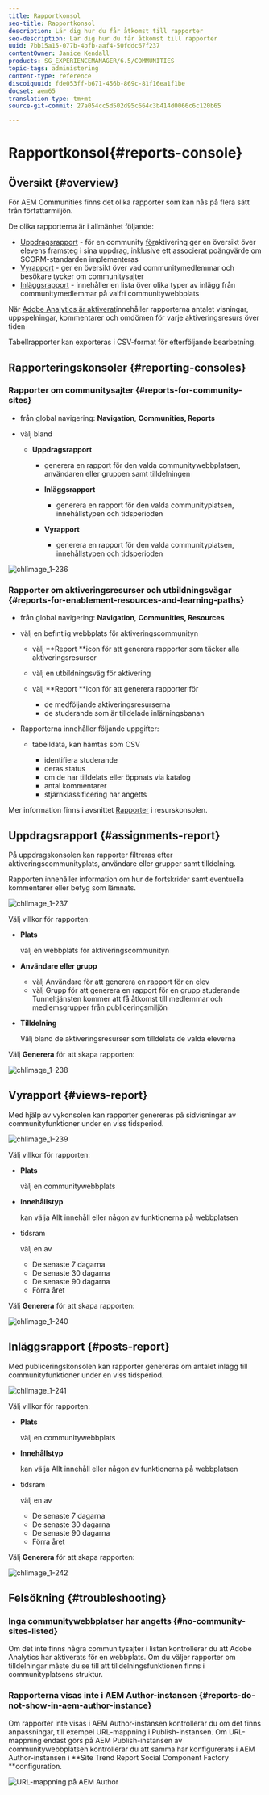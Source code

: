 ```yaml
---
title: Rapportkonsol
seo-title: Rapportkonsol
description: Lär dig hur du får åtkomst till rapporter
seo-description: Lär dig hur du får åtkomst till rapporter
uuid: 7bb15a15-077b-4bfb-aaf4-50fddc67f237
contentOwner: Janice Kendall
products: SG_EXPERIENCEMANAGER/6.5/COMMUNITIES
topic-tags: administering
content-type: reference
discoiquuid: fde053ff-b671-456b-869c-81f16ea1f1be
docset: aem65
translation-type: tm+mt
source-git-commit: 27a054cc5d502d95c664c3b414d0066c6c120b65

---
```



# Rapportkonsol{#reports-console}

## Översikt {#overview}

För AEM Communities finns det olika rapporter som kan nås på flera sätt från författarmiljön.

De olika rapporterna är i allmänhet följande:

* [Uppdragsrapport](#assignments-report) - för en community [för](/help/communities/overview.md#enablement-community)aktivering ger en översikt över elevens framsteg i sina uppdrag, inklusive ett associerat poängvärde om SCORM-standarden implementeras
* [Vyrapport](#views-report) - ger en översikt över vad communitymedlemmar och besökare tycker om communitysajter
* [Inläggsrapport](#posts-report) - innehåller en lista över olika typer av inlägg från communitymedlemmar på valfri communitywebbplats

När [Adobe Analytics är aktiverat](/help/communities/sites-console.md#analytics)innehåller rapporterna antalet visningar, uppspelningar, kommentarer och omdömen för varje aktiveringsresurs över tiden

Tabellrapporter kan exporteras i CSV-format för efterföljande bearbetning.

## Rapporteringskonsoler {#reporting-consoles}

### Rapporter om communitysajter {#reports-for-community-sites}

* från global navigering: **Navigation**, **Communities, Reports**

* välj bland

   * **Uppdragsrapport**

      * generera en rapport för den valda communitywebbplatsen, användaren eller gruppen samt tilldelningen

      * **Inläggsrapport**

         * generera en rapport för den valda communityplatsen, innehållstypen och tidsperioden
      * **Vyrapport**

         * generera en rapport för den valda communityplatsen, innehållstypen och tidsperioden


![chlimage_1-236](assets/chlimage_1-236.png)

### Rapporter om aktiveringsresurser och utbildningsvägar {#reports-for-enablement-resources-and-learning-paths}

* från global navigering: **Navigation**, **Communities, Resources**

* välj en befintlig webbplats för aktiveringscommunityn

   * välj **Report **icon för att generera rapporter som täcker alla aktiveringsresurser
   * välj en utbildningsväg för aktivering
   * välj **Report **icon för att generera rapporter för

      * de medföljande aktiveringsresurserna
      * de studerande som är tilldelade inlärningsbanan

* Rapporterna innehåller följande uppgifter:

   * tabelldata, kan hämtas som CSV

      * identifiera studerande
      * deras status
      * om de har tilldelats eller öppnats via katalog
      * antal kommentarer
      * stjärnklassificering har angetts

Mer information finns i avsnittet [Rapporter](/help/communities/resources.md#report) i resurskonsolen.

## Uppdragsrapport {#assignments-report}

På uppdragskonsolen kan rapporter filtreras efter aktiveringscommunityplats, användare eller grupper samt tilldelning.

Rapporten innehåller information om hur de fortskrider samt eventuella kommentarer eller betyg som lämnats.

![chlimage_1-237](assets/chlimage_1-237.png)

Välj villkor för rapporten:

* **Plats**

   välj en webbplats för aktiveringscommunityn

* **Användare eller grupp**
   * välj Användare för att generera en rapport för en elev
   * välj Grupp för att generera en rapport för en grupp studerande
   Tunneltjänsten kommer att få åtkomst till medlemmar och medlemsgrupper från publiceringsmiljön

* **Tilldelning**

   Välj bland de aktiveringsresurser som tilldelats de valda eleverna

Välj **Generera** för att skapa rapporten:

![chlimage_1-238](assets/chlimage_1-238.png)

## Vyrapport {#views-report}

Med hjälp av vykonsolen kan rapporter genereras på sidvisningar av communityfunktioner under en viss tidsperiod.

![chlimage_1-239](assets/chlimage_1-239.png)

Välj villkor för rapporten:

* **Plats**

   välj en communitywebbplats

* **Innehållstyp**

   kan välja Allt innehåll eller någon av funktionerna på webbplatsen

* tidsram

   välj en av

   * De senaste 7 dagarna
   * De senaste 30 dagarna
   * De senaste 90 dagarna
   * Förra året

Välj **Generera** för att skapa rapporten:

![chlimage_1-240](assets/chlimage_1-240.png)

## Inläggsrapport {#posts-report}

Med publiceringskonsolen kan rapporter genereras om antalet inlägg till communityfunktioner under en viss tidsperiod.

![chlimage_1-241](assets/chlimage_1-241.png)

Välj villkor för rapporten:

* **Plats**

   välj en communitywebbplats

* **Innehållstyp**

   kan välja Allt innehåll eller någon av funktionerna på webbplatsen

* tidsram

   välj en av

   * De senaste 7 dagarna
   * De senaste 30 dagarna
   * De senaste 90 dagarna
   * Förra året

Välj **Generera** för att skapa rapporten:

![chlimage_1-242](assets/chlimage_1-242.png)

## Felsökning {#troubleshooting}

### Inga communitywebbplatser har angetts {#no-community-sites-listed}

Om det inte finns några communitysajter i listan kontrollerar du att Adobe Analytics har aktiverats för en webbplats. Om du väljer rapporter om tilldelningar måste du se till att tilldelningsfunktionen finns i communityplatsens struktur.

### Rapporterna visas inte i AEM Author-instansen {#reports-do-not-show-in-aem-author-instance}

Om rapporter inte visas i AEM Author-instansen kontrollerar du om det finns anpassningar, till exempel URL-mappning i Publish-instansen. Om URL-mappning endast görs på AEM Publish-instansen av communitywebbplatsen kontrollerar du att samma har konfigurerats i AEM Author-instansen i **Site Trend Report Social Component Factory **configuration.

![URL-mappning på AEM Author](assets/sitetrend.png)